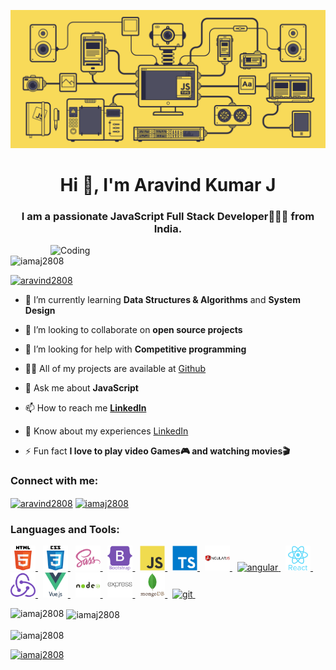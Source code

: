 [![MasterHead](https://github.com/IamAJ2808/IamAJ2808/blob/master/images/JS%20Banner%20image.gif)](https://www.linkedin.com/in/iamaj2808)

<h1 align="center">Hi 👋, I'm Aravind Kumar J</h1>
<h3 align="center">I am a passionate JavaScript Full Stack Developer👨🏻‍💻 from India.</h3>
<img align="right" alt="Coding" width="440" src="https://cdn.dribbble.com/users/2514208/screenshots/9457622/media/30a1e1fa2d62e32d6b3e592518bfa6e5.gif"/>

<p align="left"> <img src="https://komarev.com/ghpvc/?username=iamaj2808&label=Profile%20views&color=0e75b6&style=flat" alt="iamaj2808" /> </p>

<p align="left"> <a href="https://twitter.com/aravind2808" target="blank"><img src="https://img.shields.io/twitter/follow/aravind2808?logo=twitter&style=for-the-badge" alt="aravind2808" /></a> </p>

- 🌱 I’m currently learning **Data Structures & Algorithms** and **System Design**

- 👯 I’m looking to collaborate on **open source projects**

- 🤝 I’m looking for help with **Competitive programming**

- 👨‍💻 All of my projects are available at [Github](https://github.com/IamAJ2808)

- 💬 Ask me about **JavaScript**

- 📫 How to reach me [**LinkedIn**](https://www.linkedin.com/in/iamaj2808)

- 📄 Know about my experiences [LinkedIn](https://www.linkedin.com/in/iamaj2808)

- ⚡ Fun fact **I love to play video Games🎮 and watching movies🎬**

<h3 align="left">Connect with me:</h3>
<p align="left">
<a href="https://twitter.com/aravind2808" target="blank"><img align="center" src="https://raw.githubusercontent.com/rahuldkjain/github-profile-readme-generator/master/src/images/icons/Social/twitter.svg" alt="aravind2808" height="30" width="40" /></a>
<a href="https://linkedin.com/in/iamaj2808" target="blank"><img align="center" src="https://raw.githubusercontent.com/rahuldkjain/github-profile-readme-generator/master/src/images/icons/Social/linked-in-alt.svg" alt="iamaj2808" height="30" width="40" /></a>
</p>

<h3 align="left">Languages and Tools:</h3>
<p align="left"> 
<a href="https://www.w3.org/html/" target="_blank" rel="noreferrer"> <img src="https://raw.githubusercontent.com/devicons/devicon/master/icons/html5/html5-original-wordmark.svg" alt="html5" width="40" height="40"/> </a>&nbsp; 
<a href="https://www.w3schools.com/css/" target="_blank" rel="noreferrer"> <img src="https://raw.githubusercontent.com/devicons/devicon/master/icons/css3/css3-original-wordmark.svg" alt="css3" width="40" height="40"/> </a>&nbsp; 
<a href="https://sass-lang.com" target="_blank" rel="noreferrer"> <img src="https://raw.githubusercontent.com/devicons/devicon/master/icons/sass/sass-original.svg" alt="sass" width="40" height="40"/> </a>&nbsp; 
<a href="https://getbootstrap.com" target="_blank" rel="noreferrer"> <img src="https://raw.githubusercontent.com/devicons/devicon/master/icons/bootstrap/bootstrap-plain-wordmark.svg" alt="bootstrap" width="40" height="40"/> </a>&nbsp; 
<a href="https://developer.mozilla.org/en-US/docs/Web/JavaScript" target="_blank" rel="noreferrer"> <img src="https://raw.githubusercontent.com/devicons/devicon/master/icons/javascript/javascript-original.svg" alt="javascript" width="40" height="40"/> </a>&nbsp; 
<a href="https://www.typescriptlang.org/" target="_blank" rel="noreferrer"> <img src="https://raw.githubusercontent.com/devicons/devicon/master/icons/typescript/typescript-original.svg" alt="typescript" width="40" height="40"/> </a>&nbsp; 
<a href="https://angular.io" target="_blank" rel="noreferrer"> <img src="https://raw.githubusercontent.com/devicons/devicon/master/icons/angularjs/angularjs-original-wordmark.svg" alt="angularjs" width="40" height="40"/> </a>&nbsp; 
<a href="https://angular.io" target="_blank" rel="noreferrer"> <img src="https://angular.io/assets/images/logos/angular/angular.svg" alt="angular" width="40" height="40"/> </a>&nbsp; 
<a href="https://reactjs.org/" target="_blank" rel="noreferrer"> <img src="https://raw.githubusercontent.com/devicons/devicon/master/icons/react/react-original-wordmark.svg" alt="react" width="40" height="40"/> </a>&nbsp; 
<a href="https://redux.js.org" target="_blank" rel="noreferrer"> <img src="https://raw.githubusercontent.com/devicons/devicon/master/icons/redux/redux-original.svg" alt="redux" width="40" height="40"/> </a>&nbsp; 
<a href="https://vuejs.org/" target="_blank" rel="noreferrer"> <img src="https://raw.githubusercontent.com/devicons/devicon/master/icons/vuejs/vuejs-original-wordmark.svg" alt="vuejs" width="40" height="40"/> </a>&nbsp; 
<a href="https://nodejs.org" target="_blank" rel="noreferrer"> <img src="https://raw.githubusercontent.com/devicons/devicon/master/icons/nodejs/nodejs-original-wordmark.svg" alt="nodejs" width="40" height="40"/> </a>&nbsp; 
<a href="https://expressjs.com" target="_blank" rel="noreferrer"> <img src="https://raw.githubusercontent.com/devicons/devicon/master/icons/express/express-original-wordmark.svg" alt="express" width="40" height="40"/> </a>&nbsp; 
<a href="https://www.mongodb.com/" target="_blank" rel="noreferrer"> <img src="https://raw.githubusercontent.com/devicons/devicon/master/icons/mongodb/mongodb-original-wordmark.svg" alt="mongodb" width="40" height="40"/> </a>&nbsp; 
<a href="https://git-scm.com/" target="_blank" rel="noreferrer"> <img src="https://www.vectorlogo.zone/logos/git-scm/git-scm-icon.svg" alt="git" width="40" height="40"/> </a>&nbsp; 
<!-- <a href="https://www.mysql.com/" target="_blank" rel="noreferrer"> <img src="https://raw.githubusercontent.com/devicons/devicon/master/icons/mysql/mysql-original-wordmark.svg" alt="mysql" width="40" height="40"/> </a>&nbsp;  -->
 <!-- <a href="https://www.postgresql.org" target="_blank" rel="noreferrer"> <img src="https://raw.githubusercontent.com/devicons/devicon/master/icons/postgresql/postgresql-original-wordmark.svg" alt="postgresql" width="40" height="40"/> </a>&nbsp;  -->
</p>

<p><img align="left" src="https://github-readme-stats.vercel.app/api/top-langs?username=iamaj2808&show_icons=true&locale=en&layout=compact" alt="iamaj2808" /></p>

<p>&nbsp;<img align="center" src="https://github-readme-stats.vercel.app/api?username=iamaj2808&show_icons=true&locale=en" alt="iamaj2808" /></p>

<p><img align="center" src="https://github-readme-streak-stats.herokuapp.com/?user=iamaj2808&" alt="iamaj2808" /></p>

<p align="left"> <a href="https://github.com/ryo-ma/github-profile-trophy"><img src="https://github-profile-trophy.vercel.app/?username=iamaj2808" alt="iamaj2808" /></a> </p>
